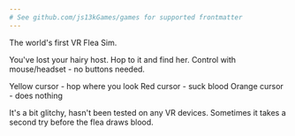 ```yaml
---
# See github.com/js13kGames/games for supported frontmatter
---
```

The world's first VR Flea Sim.

You've lost your hairy host. Hop to it and find her.
Control with mouse/headset - no buttons needed.

Yellow cursor - hop where you look
Red cursor - suck blood
Orange cursor - does nothing

It's a bit glitchy, hasn't been tested on any VR devices.
Sometimes it takes a second try before the flea draws blood.